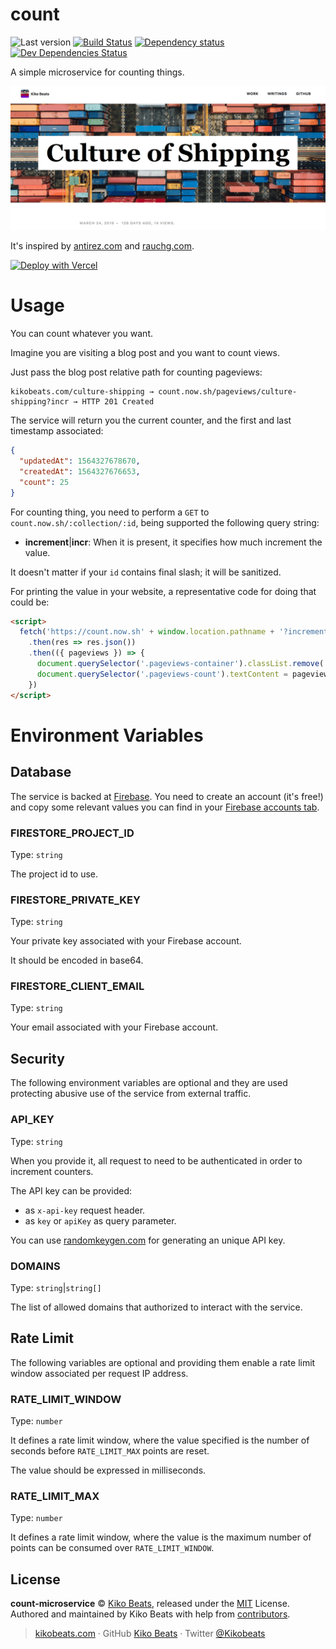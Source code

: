 # count

![Last version](https://img.shields.io/github/tag/Kikobeats/count.svg?style=flat-square)
[![Build Status](https://img.shields.io/travis/com/Kikobeats/count/master.svg?style=flat-square)](https://travis-ci.com/Kikobeats/count)
[![Dependency status](https://img.shields.io/david/Kikobeats/count.svg?style=flat-square)](https://david-dm.org/Kikobeats/count)
[![Dev Dependencies Status](https://img.shields.io/david/dev/Kikobeats/count.svg?style=flat-square)](https://david-dm.org/Kikobeats/count#info=devDependencies)

A simple microservice for counting things.

![](demo.gif)

It's inspired by [antirez.com](http://antirez.com) and [rauchg.com](https://rauchg.com/).

[![Deploy with Vercel](https://zeit.co/button)](https://vercel.com/new/project?template=https://github.com/Kikobeats/count)

# Usage

You can count whatever you want.

Imagine you are visiting a blog post and you want to count views.

Just pass the blog post relative path for counting pageviews:

```
kikobeats.com/culture-shipping → count.now.sh/pageviews/culture-shipping?incr → HTTP 201 Created
```

The service will return you the current counter, and the first and last timestamp associated:

```json
{
  "updatedAt": 1564327678670,
  "createdAt": 1564327676653,
  "count": 25
}
```

For counting thing, you need to perform a `GET` to `count.now.sh/:collection/:id`, being supported the following query string:

- **increment**|**incr**: When it is present, it specifies how much increment the value.

It doesn't matter if your `id` contains final slash; it will be sanitized.

For printing the value in your website, a representative code for doing that could be:

```html
<script>
  fetch('https://count.now.sh' + window.location.pathname + '?increment&collection=pageviews)
    .then(res => res.json())
    .then(({ pageviews }) => {
      document.querySelector('.pageviews-container').classList.remove('display-none')
      document.querySelector('.pageviews-count').textContent = pageviews
    })
</script>
```

# Environment Variables

## Database

The service is backed at [Firebase](https://firebase.com/). You need to create an account (it's free!) and copy some relevant values you can find in your [Firebase accounts tab](https://console.firebase.google.com/project/_/settings/serviceaccounts/adminsdk).

### FIRESTORE_PROJECT_ID

Type: `string`

The project id to use.

### FIRESTORE_PRIVATE_KEY

Type: `string`

Your private key associated with your Firebase account.

It should be encoded in base64.

### FIRESTORE_CLIENT_EMAIL

Type: `string`

Your email associated with your Firebase account.

## Security

The following environment variables are optional and they are used protecting abusive use of the service from external traffic.

### API_KEY

Type: `string`

When you provide it, all request to need to be authenticated in order to increment counters.

The API key can be provided:

- as `x-api-key` request header.
- as `key` or `apiKey` as query parameter.

You can use [randomkeygen.com](https://randomkeygen.com) for generating an unique API key.

### DOMAINS

Type: `string`|`string[]`

The list of allowed domains that authorized to interact with the service.

## Rate Limit

The following variables are optional and providing them enable  a rate limit window associated per request IP address.

### RATE_LIMIT_WINDOW

Type: `number`

It defines a rate limit window, where the value specified is the number of seconds before `RATE_LIMIT_MAX` points are reset.

The value should be expressed in milliseconds.

### RATE_LIMIT_MAX

Type: `number`

It defines a rate limit window, where the value is the maximum number of points can be consumed over `RATE_LIMIT_WINDOW`.

## License

**count-microservice** © [Kiko Beats](https://kikobeats.com), released under the [MIT](https://github.com/Kikobeats/count/blob/master/LICENSE.md) License.<br>
Authored and maintained by Kiko Beats with help from [contributors](https://github.com/Kikobeats/count/contributors).

> [kikobeats.com](https://kikobeats.com) · GitHub [Kiko Beats](https://github.com/Kikobeats) · Twitter [@Kikobeats](https://twitter.com/Kikobeats)
